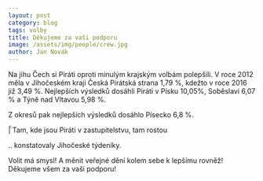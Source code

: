 ```yaml
---
layout: post
category: blog
tags: volby
title: Děkujeme za vaši podporu
image: /assets/img/people/crew.jpg
author: Jan Novák
---
```



Na jihu Čech si Piráti oproti minulým krajským volbám polepšili.
V roce 2012 měla v Jihočeském kraji Česká Pirátská strana 1,79 %, kdežto v roce 2016 již 3,49 %.
Nejlepších výsledků dosáhli Piráti v Písku 10,05%, Soběslavi 6,07 % a Týně nad Vltavou 5,98 %.

Z okresů pak nejlepších výsledků dosáhlo Písecko 6,8 %.

̈́| Tam, kde jsou Piráti v zastupitelstvu, tam rostou

.. konstatovaly Jihočeské týdeníky.

Volit má smysl! A měnit veřejné dění kolem sebe k lepšímu rovněž!
Děkujeme všem za vaši podporu!
